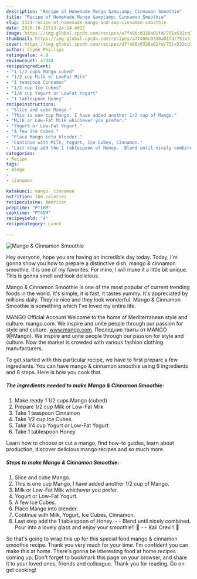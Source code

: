 ```yaml
---
description: "Recipe of Homemade Mango &amp;amp; Cinnamon Smoothie"
title: "Recipe of Homemade Mango &amp;amp; Cinnamon Smoothie"
slug: 2321-recipe-of-homemade-mango-and-amp-cinnamon-smoothie
date: 2020-10-21T13:24:14.491Z
image: https://img-global.cpcdn.com/recipes/a7f486c0338a01fd/751x532cq70/mango-cinnamon-smoothie-recipe-main-photo.jpg
thumbnail: https://img-global.cpcdn.com/recipes/a7f486c0338a01fd/751x532cq70/mango-cinnamon-smoothie-recipe-main-photo.jpg
cover: https://img-global.cpcdn.com/recipes/a7f486c0338a01fd/751x532cq70/mango-cinnamon-smoothie-recipe-main-photo.jpg
author: Clyde Phillips
ratingvalue: 4.8
reviewcount: 47944
recipeingredient:
- "1 1/2 cups Mango cubed"
- "1/2 cup Milk or LowFat Milk"
- "1 teaspoon Cinnamon"
- "1/2 cup Ice Cubes"
- "1/4 cup Yogurt or LowFat Yogurt"
- "1 tablespoon Honey"
recipeinstructions:
- "Slice and cube Mango."
- "This is one cup Mango, I have added another 1/2 cup of Mango."
- "Milk or Low-Fat Milk whichever you prefer."
- "Yogurt or Low-Fat Yogurt."
- "A few Ice Cubes."
- "Place Mango into blender."
- "Continue with Milk, Yogurt, Ice Cubes, Cinnamon."
- "Last step add the 1 tablespoon of Honey.  Blend until nicely combined. Pour into a lovely glass and enjoy your smoothie!! 🙂  Kali Orexi!! 🙂"
categories:
- Recipe
tags:
- mango
- 
- cinnamon

katakunci: mango  cinnamon 
nutrition: 108 calories
recipecuisine: American
preptime: "PT18M"
cooktime: "PT45M"
recipeyield: "4"
recipecategory: Lunch

---
```



![Mango &amp; Cinnamon Smoothie](https://img-global.cpcdn.com/recipes/a7f486c0338a01fd/751x532cq70/mango-cinnamon-smoothie-recipe-main-photo.jpg)

Hey everyone, hope you are having an incredible day today. Today, I'm gonna show you how to prepare a distinctive dish, mango &amp; cinnamon smoothie. It is one of my favorites. For mine, I will make it a little bit unique. This is gonna smell and look delicious.

Mango &amp; Cinnamon Smoothie is one of the most popular of current trending foods in the world. It's simple, it is fast, it tastes yummy. It's appreciated by millions daily. They're nice and they look wonderful. Mango &amp; Cinnamon Smoothie is something which I've loved my entire life.

MANGO Official Account Welcome to the home of Mediterranean style and culture. mango.com. We inspire and unite people through our passion for style and culture. www.mango.com. Последние твиты от MANGO (@Mango). We inspire and unite people through our passion for style and culture. Now the market is crowded with various fashion clothing manufacturers.


To get started with this particular recipe, we have to first prepare a few ingredients. You can have mango &amp; cinnamon smoothie using 6 ingredients and 8 steps. Here is how you cook that.

<!--inarticleads1-->

##### The ingredients needed to make Mango &amp; Cinnamon Smoothie:

1. Make ready 1 1/2 cups Mango (cubed)
1. Prepare 1/2 cup Milk or Low-Fat Milk
1. Take 1 teaspoon Cinnamon
1. Take 1/2 cup Ice Cubes
1. Take 1/4 cup Yogurt or Low-Fat Yogurt
1. Take 1 tablespoon Honey


Learn how to choose or cut a mango, find how-to guides, learn about production, discover delicious mango recipes and so much more. 

<!--inarticleads2-->

##### Steps to make Mango &amp; Cinnamon Smoothie:

1. Slice and cube Mango.
1. This is one cup Mango, I have added another 1/2 cup of Mango.
1. Milk or Low-Fat Milk whichever you prefer.
1. Yogurt or Low-Fat Yogurt.
1. A few Ice Cubes.
1. Place Mango into blender.
1. Continue with Milk, Yogurt, Ice Cubes, Cinnamon.
1. Last step add the 1 tablespoon of Honey. -  - Blend until nicely combined. Pour into a lovely glass and enjoy your smoothie!! 🙂 -  - Kali Orexi!! 🙂




So that's going to wrap this up for this special food mango &amp; cinnamon smoothie recipe. Thank you very much for your time. I'm confident you can make this at home. There's gonna be interesting food at home recipes coming up. Don't forget to bookmark this page on your browser, and share it to your loved ones, friends and colleague. Thank you for reading. Go on get cooking!
